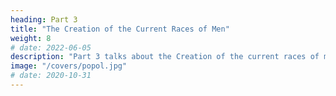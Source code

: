 ```yaml
---
heading: Part 3
title: "The Creation of the Current Races of Men"
weight: 8
# date: 2022-06-05
description: "Part 3 talks about the Creation of the current races of men"
image: "/covers/popol.jpg"
# date: 2020-10-31
---
```

